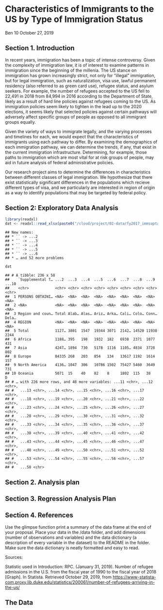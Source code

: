 Characteristics of Immigrants to the US by Type of Immigration Status
================
Ben 10
October 27, 2019

## Section 1. Introduction

In recent years, immigration has been a topic of intense controversy.
Given the complexity of immigration law, it is of interest to examine
patterns in immigration since the beginning of the millenia. The US
stance on immigration has grown increasingly strict, not only for
“illegal” immigration, but for legal immigration, such as
naturalization, visa use, lawful permanent residency (also referred to
as green card use), refugee status, and asylum seekers. For example, the
number of refugees accepted to the US fell to 22,491 in 2018 from 84,994
in 2016 according to the Department of State, likely as a result of hard
line policies against refugees coming to the US. As immigration policies
seem likely to tighten in the lead up to the 2020 elections, it seems
likely that selected policies against certain pathways will adversely
affect specific groups of people as opposed to all immigrant groups
equally.

Given the variety of ways to immigrate legally, and the varying
processes and timelines for each, we would expect that the
characteristics of immigrants using each pathway to differ. By examining
the demographics of each immigration pathway, we can determine the
trends, if any, that exist in the current immigration infrastructure.
Determining, for example, those paths to immigration which are most
vital for at risk groups of people, may aid in future analysis of
federal administrative policies.

Our research project aims to determine the differences in
characteristics between different classes of legal immigration. We
hypothesize that there exist statistically significant differences in
the populations which recieve different types of visa, and we
particularly are interested in region of origin as a way to identify
populations that may be targeted by federal policy.

## Section 2: Exploratory Data Analysis

``` r
library(readxl)
dat <- readxl::read_xlsx(paste0("/cloud/project/02-data/fy2017_immsuptable1d.xlsx"))
```

    ## New names:
    ## * `` -> ...2
    ## * `` -> ...3
    ## * `` -> ...4
    ## * `` -> ...5
    ## * `` -> ...6
    ## * … and 52 more problems

``` r
dat
```

    ## # A tibble: 236 x 58
    ##    `Supplemental T… ...2  ...3  ...4  ...5  ...6  ...7  ...8  ...9  ...10
    ##    <chr>            <chr> <chr> <chr> <chr> <chr> <chr> <chr> <chr> <chr>
    ##  1 PERSONS OBTAINI… <NA>  <NA>  <NA>  <NA>  <NA>  <NA>  <NA>  <NA>  <NA> 
    ##  2 <NA>             <NA>  <NA>  <NA>  <NA>  <NA>  <NA>  <NA>  <NA>  <NA> 
    ##  3 Region and coun… Total Alab… Alas… Ariz… Arka… Cali… Colo… Conn… Dela…
    ##  4 REGION           <NA>  <NA>  <NA>  <NA>  <NA>  <NA>  <NA>  <NA>  <NA> 
    ##  5 Total            1127… 3801  1547  19344 3071  2142… 14520 11938 2244 
    ##  6 Africa           1188… 395   198   1932  182   6938  2371  1077  431  
    ##  7 Asia             4247… 1894  730   5178  1116  1105… 4834  3728  802  
    ##  8 Europe           84335 268   203   854   134   13617 1192  1614  157  
    ##  9 North America    4136… 1047  306   10786 1502  75427 5460  3649  731  
    ## 10 Oceania          5071  15    40    82    8     1802  115   38    D    
    ## # … with 226 more rows, and 48 more variables: ...11 <chr>, ...12 <chr>,
    ## #   ...13 <chr>, ...14 <chr>, ...15 <chr>, ...16 <chr>, ...17 <chr>,
    ## #   ...18 <chr>, ...19 <chr>, ...20 <chr>, ...21 <chr>, ...22 <chr>,
    ## #   ...23 <chr>, ...24 <chr>, ...25 <chr>, ...26 <chr>, ...27 <chr>,
    ## #   ...28 <chr>, ...29 <chr>, ...30 <chr>, ...31 <chr>, ...32 <chr>,
    ## #   ...33 <chr>, ...34 <chr>, ...35 <chr>, ...36 <chr>, ...37 <chr>,
    ## #   ...38 <chr>, ...39 <chr>, ...40 <chr>, ...41 <chr>, ...42 <chr>,
    ## #   ...43 <chr>, ...44 <chr>, ...45 <chr>, ...46 <chr>, ...47 <chr>,
    ## #   ...48 <chr>, ...49 <chr>, ...50 <chr>, ...51 <chr>, ...52 <chr>,
    ## #   ...53 <chr>, ...54 <chr>, ...55 <chr>, ...56 <chr>, ...57 <chr>,
    ## #   ...58 <chr>

## Section 2. Analysis plan

## Section 3. Regression Analysis Plan

## Section 4. References

Use the glimpse function print a summary of the data frame at the end of
your proposal. Place your data in the /data folder, and add dimensions
(number of observations and variables) and the data dictionary (a
description of every variable in the dataset) to the README in the
folder. Make sure the data dictionary is neatly formatted and easy to
read.

Sources:

Statistic used in Introduction: RPC. (January 31, 2019). Number of
refugee admissions in the U.S. from the fiscal year of 1990 to the
fiscal year of 2018 \[Graph\]. In Statista. Retrieved October 29, 2019,
from
<https://www-statista-com.proxy.lib.duke.edu/statistics/200061/number-of-refugees-arriving-in-the-us/>

## The Data
